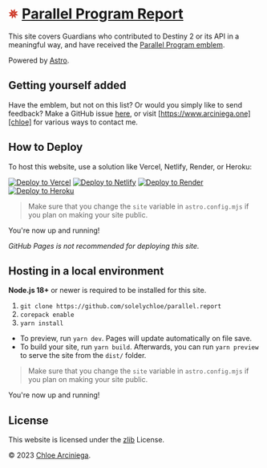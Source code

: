 # <img src='public/favicon.png' width='20' height='20' /> [Parallel Program Report][site]

This site covers Guardians who contributed to Destiny 2 or its API in a meaningful way, and have received the [Parallel Program emblem][parallel].

Powered by [Astro][astro].

## Getting yourself added

Have the emblem, but not on this list? Or would you simply like to send feedback? Make a GitHub issue [here][issue], or visit [https://www.arciniega.one][chloe] for various ways to contact me.

## How to Deploy

To host this website, use a solution like Vercel, Netlify, Render, or Heroku:

[![Deploy to Vercel](https://vercel.com/button)][vercel]
[![Deploy to Netlify](https://www.netlify.com/img/deploy/button.svg)][netlify]
[![Deploy to Render](https://binbashbanana.github.io/deploy-buttons/buttons/official/render.svg)][render]
[![Deploy to Heroku](https://www.herokucdn.com/deploy/button.svg)][heroku]

> Make sure that you change the `site` variable in `astro.config.mjs` if you plan on making your site public.

You're now up and running!

_GitHub Pages is not recommended for deploying this site._

## Hosting in a local environment

**Node.js 18+** or newer is required to be installed for this site.

1. `git clone https://github.com/solelychloe/parallel.report`
2. `corepack enable`
3. `yarn install`

- To preview, run `yarn dev`. Pages will update automatically on file save.
- To build your site, run `yarn build`. Afterwards, you can run `yarn preview` to serve the site from the `dist/` folder.

> Make sure that you change the `site` variable in `astro.config.mjs` if you plan on making your site public.

You're now up and running!

## License

This website is licensed under the [zlib][license] License.

© 2023 [Chloe Arciniega][chloe].

[astro]: https://astro.build 'Astro'
[chloe]: https://www.arciniega.one 'Chloe Arciniega'
[issue]: https://github.com/solelychloe/parallel.report/issues/new?assignees=&labels=&template=parallel-program-request.md&title=Parallel+Program+Request 'GitHub issue link'
[license]: https://github.com/solelychloe/parallel.report/blob/main/LICENSE 'zlib License'
[parallel]: https://destinyemblemcollector.com/emblem?id=3936625542 'Parallel Program emblem'
[site]: https://www.parallel.report 'parallel.report'

[heroku]: https://heroku.com/deploy?template=https://github.com/solelychloe/parallel.report 'Deploy to Heroku'
[netlify]: https://app.netlify.com/start/deploy?repository=https://github.com/solelychloe/parallel.report 'Deploy to Netlify'
[render]: https://render.com/deploy?repo=https://github.com/solelychloe/parallel.report 'Deploy to Render'
[vercel]: https://vercel.com/new/clone?repository-url=https://github.com/solelychloe/parallel.report 'Deploy to Vercel'
